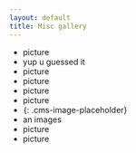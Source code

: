 ```yaml
---
layout: default
title: Misc gallery
---
```


* picture
* yup u guessed it
* picture
* picture
* picture
* picture
* ![](data:image/png;base64,iVBORw0KGgoAAAANSUhEUgAAAAEAAAABCAYAAAAfFcSJAAAADUlEQVQIHWNYtWrVfwAG/gL+W+NRyAAAAABJRU5ErkJggg==){: .cms-image-placeholder}
* an images
* picture
* picture